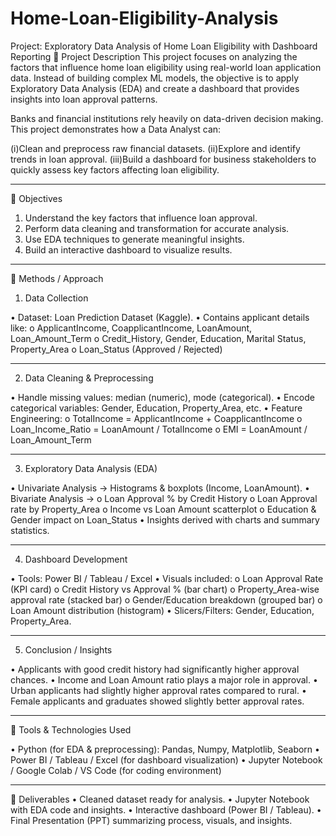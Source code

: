 # Home-Loan-Eligibility-Analysis
Project: Exploratory Data Analysis of Home Loan Eligibility with Dashboard Reporting
🔹 Project Description
This project focuses on analyzing the factors that influence home loan eligibility using real-world loan application data. Instead of building complex ML models, the objective is to apply Exploratory Data Analysis (EDA) and create a dashboard that provides insights into loan approval patterns.

Banks and financial institutions rely heavily on data-driven decision making. This project demonstrates how a Data Analyst can:

  (i)Clean and preprocess raw financial datasets.
  (ii)Explore and identify trends in loan approval.
  (iii)Build a dashboard for business stakeholders to quickly assess key factors affecting loan eligibility.
________________________________________
🔹 Objectives

1.	Understand the key factors that influence loan approval.
2.	Perform data cleaning and transformation for accurate analysis.
3.	Use EDA techniques to generate meaningful insights.
4.	Build an interactive dashboard to visualize results.
________________________________________
🔹 Methods / Approach
1. Data Collection

•	Dataset: Loan Prediction Dataset (Kaggle).
•	Contains applicant details like:
o	ApplicantIncome, CoapplicantIncome, LoanAmount, Loan_Amount_Term
o	Credit_History, Gender, Education, Marital Status, Property_Area
o	Loan_Status (Approved / Rejected)
________________________________________
2. Data Cleaning & Preprocessing

•	Handle missing values: median (numeric), mode (categorical).
•	Encode categorical variables: Gender, Education, Property_Area, etc.
•	Feature Engineering:
o	TotalIncome = ApplicantIncome + CoapplicantIncome
o	Loan_Income_Ratio = LoanAmount / TotalIncome
o	EMI = LoanAmount / Loan_Amount_Term
________________________________________
3. Exploratory Data Analysis (EDA)

•	Univariate Analysis → Histograms & boxplots (Income, LoanAmount).
•	Bivariate Analysis →
o	Loan Approval % by Credit History
o	Loan Approval rate by Property_Area
o	Income vs Loan Amount scatterplot
o	Education & Gender impact on Loan_Status
•	Insights derived with charts and summary statistics.
________________________________________
4. Dashboard Development

•	Tools: Power BI / Tableau / Excel
•	Visuals included:
  o	Loan Approval Rate (KPI card)
  o	Credit History vs Approval % (bar chart)
  o	Property_Area-wise approval rate (stacked bar)
  o	Gender/Education breakdown (grouped bar)
  o	Loan Amount distribution (histogram)
•	Slicers/Filters: Gender, Education, Property_Area.
________________________________________
5. Conclusion / Insights

•	Applicants with good credit history had significantly higher approval chances.
•	Income and Loan Amount ratio plays a major role in approval.
•	Urban applicants had slightly higher approval rates compared to rural.
•	Female applicants and graduates showed slightly better approval rates.
________________________________________
🔹 Tools & Technologies Used

•	Python (for EDA & preprocessing): Pandas, Numpy, Matplotlib, Seaborn
•	Power BI / Tableau / Excel (for dashboard visualization)
•	Jupyter Notebook / Google Colab / VS Code (for coding environment)
________________________________________
🔹 Deliverables
•	Cleaned dataset ready for analysis.
•	Jupyter Notebook with EDA code and insights.
•	Interactive dashboard (Power BI / Tableau).
•	Final Presentation (PPT) summarizing process, visuals, and insights.

